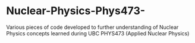 # Nuclear-Physics-Phys473-
Various pieces of code developed to further understanding of Nuclear Physics concepts learned during UBC PHYS473 (Applied Nuclear Physics)
